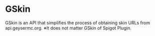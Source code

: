 # GSkin
GSkin is an API that simplifies the process of obtaining skin URLs from api.geysermc.org. ※It does not matter GSkin of Spigot Plugin.
